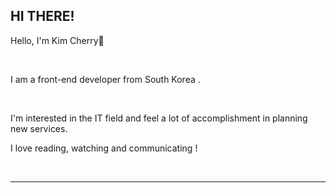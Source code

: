 ## HI THERE! 

 Hello, I'm Kim Cherry🍒

<br>

I am a front-end developer from South Korea . 

<br>

I'm interested in the IT field and feel a lot of accomplishment in planning new services.

I love reading, watching and communicating !


<br>
<hr>
